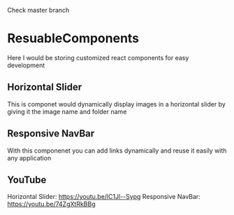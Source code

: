 Check master branch

# ResuableComponents
Here I would be storing customized react components for easy development

## Horizontal Slider
This is componet would dynamically display images in a horizontal slider by giving it the image name and folder name 

## Responsive NavBar
With this componenet you can add links dynamically and reuse it easily with any application

## YouTube
Horizontal Slider: https://youtu.be/lC1Jl--Sypg
Responsive NavBar: https://youtu.be/74ZgXtRkBBg
